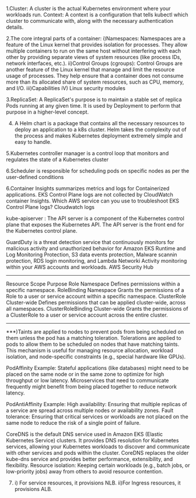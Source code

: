 1.Cluster: A cluster is the actual Kubernetes environment where your workloads run.
Context: A context is a configuration that tells kubectl which cluster to communicate with, along with the necessary authentication details.

2.The core integral parts of a container:
    i)Namespaces: Namespaces are a feature of the Linux kernel that provides isolation for processes. They allow multiple containers to run on the same host without interfering with each other by providing separate views of system resources (like process IDs, network interfaces, etc.).
    ii)Control Groups (cgroups): Control Groups are another feature of the Linux kernel that manage and limit the resource usage of processes. They help ensure that a container does not consume more than its allocated share of system resources, such as CPU, memory, and I/O.
    iii)Capabilities
    iV) Linux security modules


3.ReplicaSet: A ReplicaSet's purpose is to maintain a stable set of replica Pods running at any given time. It is used by Deployment to perform that purpose in a higher-level concept.

4. A Helm chart is a package that contains all the necessary resources to deploy an application to a k8s cluster. Helm takes the complexity out of the process and makes Kubernetes deployment extremely simple and easy to handle.

5.Kubernetes controller manager is a control loop that monitors and regulates the state of a Kubernetes cluster

6.Scheduler is responsible for scheduling pods on specific nodes as per the user-defined conditions

6.Container Insights summarizes metrics and logs for Containerized applications. EKS Control Plane logs are not collected by CloudWatch container Insights.
Which AWS service can you use to troubleshoot EKS Control Plane logs?  Cloudwatch logs

kube-apiserver : The API server is a component of the Kubernetes control plane that exposes the Kubernetes API. The API server is the front end for the Kubernetes control plane.

GuardDuty is a threat detection service that continuously monitors for malicious activity and unauthorized behavior for Amazon EKS Runtime and Log Monitoring Protection, S3 data events protection, Malware scannin protection, RDS login monitoring, and Lambda Networki Activity monitoring within your AWS accounts and workloads.
AWS Security Hub

______________________________________________________________________________________________________________________________________________
Resource	        Scope	        Purpose
Role	            Namespace	    Defines permissions within a specific namespace.
RoleBinding	        Namespace	    Grants the permissions of a Role to a user or service account within a specific namespace.
ClusterRole	        Cluster-wide	Defines permissions that can be applied cluster-wide, across all namespaces.
ClusterRoleBinding	Cluster-wide	Grants the permissions of a ClusterRole to a user or service account across the entire cluster.
________________________________________________________________________________________________________________________________________

***)Taints are applied to nodes to prevent pods from being scheduled on them unless the pod has a matching toleration.
Tolerations are applied to pods to allow them to be scheduled on nodes that have matching taints.
This mechanism is useful for managing resource allocation, workload isolation, and node-specific constraints (e.g., special hardware like GPUs).


PodAffinity Example:
    Stateful applications (like databases) might need to be placed on the same node or in the same zone to optimize for high throughput or low latency.
    Microservices that need to communicate frequently might benefit from being placed together to reduce network latency.

PodAntiAffinity Example:
    High availability: Ensuring that multiple replicas of a service are spread across multiple nodes or availability zones.
    Fault tolerance: Ensuring that critical services or workloads are not placed on the same node to reduce the risk of a single point of failure.

CoreDNS is the default DNS service used in Amazon EKS (Elastic Kubernetes Service) clusters. It provides DNS resolution for Kubernetes services, allowing your Kubernetes workloads to discover and communicate with other services and pods within the cluster. CoreDNS replaces the older kube-dns service and provides better performance, extensibility, and flexibility.
    Resource isolation: Keeping certain workloads (e.g., batch jobs, or low-priority jobs) away from others to avoid resource contention.


7.  i) For service resources, it provisions NLB.
    ii)For Ingress resources, it provisions ALB.

